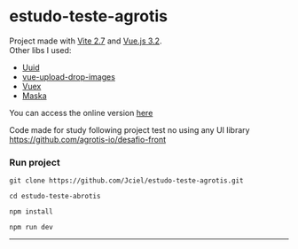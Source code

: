 # estudo-teste-agrotis   

Project made with [Vite 2.7](https://vitejs.dev) and [Vue.js 3.2](https://vuejs.org).  
Other libs I used:
* [Uuid](https://github.com/uuidjs/uuid)
* [vue-upload-drop-images](https://github.com/yudax42/vue-upload-drop-images)
* [Vuex](https://vuex.vuejs.org)
* [Maska](https://beholdr.github.io/maska/)

You can access the online version [here]()

Code made for study following project test no using any UI library   
https://github.com/agrotis-io/desafio-front   


### Run project
```shell  
git clone https://github.com/Jciel/estudo-teste-agrotis.git

cd estudo-teste-abrotis

npm install

npm run dev
```
---
